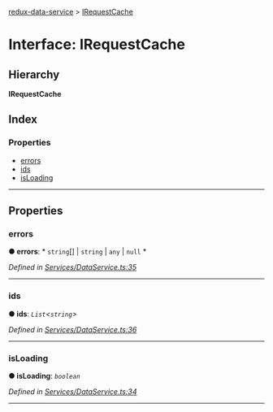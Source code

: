 [redux-data-service](../README.md) > [IRequestCache](../interfaces/irequestcache.md)

# Interface: IRequestCache

## Hierarchy

**IRequestCache**

## Index

### Properties

* [errors](irequestcache.md#errors)
* [ids](irequestcache.md#ids)
* [isLoading](irequestcache.md#isloading)

---

## Properties

<a id="errors"></a>

###  errors

**● errors**: * `string`[] &#124; `string` &#124; `any` &#124; `null`
*

*Defined in [Services/DataService.ts:35](https://github.com/Rediker-Software/redux-data-service/blob/69d850d/src/Services/DataService.ts#L35)*

___
<a id="ids"></a>

###  ids

**● ids**: *`List`<`string`>*

*Defined in [Services/DataService.ts:36](https://github.com/Rediker-Software/redux-data-service/blob/69d850d/src/Services/DataService.ts#L36)*

___
<a id="isloading"></a>

###  isLoading

**● isLoading**: *`boolean`*

*Defined in [Services/DataService.ts:34](https://github.com/Rediker-Software/redux-data-service/blob/69d850d/src/Services/DataService.ts#L34)*

___

